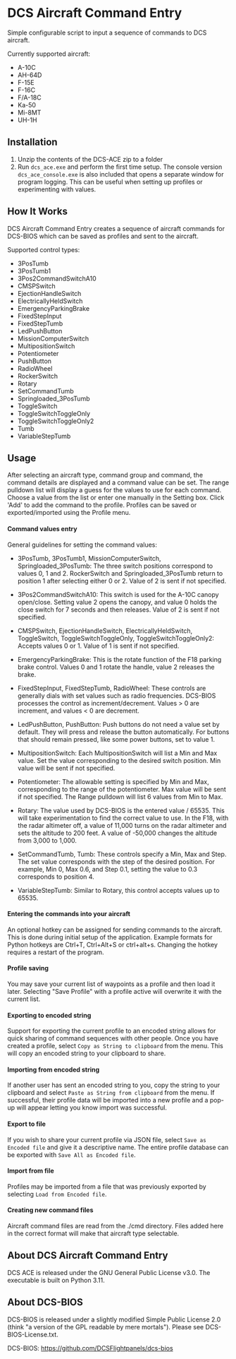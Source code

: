# DCS Aircraft Command Entry

Simple configurable script to input a sequence of commands to DCS aircraft. 

Currently supported aircraft:

* A-10C
* AH-64D
* F-15E
* F-16C
* F/A-18C
* Ka-50
* Mi-8MT
* UH-1H

## Installation

1. Unzip the contents of the DCS-ACE zip to a folder
2. Run `dcs_ace.exe` and perform the first time setup. The console version `dcs_ace_console.exe` is also included that
opens a separate window for program logging. This can be useful when setting up profiles or experimenting with values.

## How It Works

DCS Aircraft Command Entry creates a sequence of aircraft commands for DCS-BIOS which can be saved as profiles and sent
to the aircraft.

Supported control types:
- 3PosTumb
- 3PosTumb1
- 3Pos2CommandSwitchA10
- CMSPSwitch
- EjectionHandleSwitch
- ElectricallyHeldSwitch
- EmergencyParkingBrake
- FixedStepInput
- FixedStepTumb
- LedPushButton
- MissionComputerSwitch
- MultipositionSwitch
- Potentiometer
- PushButton
- RadioWheel
- RockerSwitch
- Rotary
- SetCommandTumb
- Springloaded_3PosTumb
- ToggleSwitch
- ToggleSwitchToggleOnly
- ToggleSwitchToggleOnly2
- Tumb
- VariableStepTumb

## Usage

After selecting an aircraft type, command group and command, the command details are displayed and a command value can be set.
The range pulldown list will display a guess for the values to use for each command. Choose a value from the list or enter one
manually in the Setting box. Click 'Add' to add the command to the profile.  Profiles can be saved or exported/imported using
the Profile menu.

#### Command values entry

General guidelines for setting the command values:

- 3PosTumb, 3PosTumb1, MissionComputerSwitch, Springloaded_3PosTumb:
The three switch positions correspond to values 0, 1 and 2.  RockerSwitch and Springloaded_3PosTumb return to position 1 after selecting either
0 or 2.  Value of 2 is sent if not specified.

- 3Pos2CommandSwitchA10:
This switch is used for the A-10C canopy open/close.  Setting value 2 opens the canopy, and value 0 holds the close switch for 7 seconds
and then releases.  Value of 2 is sent if not specified.

- CMSPSwitch, EjectionHandleSwitch, ElectricallyHeldSwitch, ToggleSwitch, ToggleSwitchToggleOnly, ToggleSwitchToggleOnly2:
Accepts values 0 or 1.  Value of 1 is sent if not specified.

- EmergencyParkingBrake:
This is the rotate function of the F18 parking brake control.  Values 0 and 1 rotate the handle, value 2 releases the brake.

- FixedStepInput, FixedStepTumb, RadioWheel:
These controls are generally dials with set values such as radio frequencies. DCS-BIOS processes the control as 
increment/decrement.  Values > 0 are increment, and values < 0 are decrement.

- LedPushButton, PushButton:
Push buttons do not need a value set by default.  They will press and release the button automatically.  For buttons that 
should remain pressed, like some power buttons, set to value 1.

- MultipositionSwitch:
Each MultipositionSwitch will list a Min and Max value.  Set the value corresponding to the desired switch position.  Min value
will be sent if not specified.

- Potentiometer:
The allowable setting is specified by Min and Max, corresponding to the range of the potentiometer.  Max value will be sent
if not specified. The Range pulldown will list 6 values from Min to Max.

- Rotary:
The value used by DCS-BIOS is the entered value / 65535.  This will take experimentation to find the correct value to
use.  In the F18, with the radar altimeter off, a value of 11,000 turns on the radar altimeter and sets the altitude to 200 feet.
A value of -50,000 changes the altitude from 3,000 to 1,000.

- SetCommandTumb, Tumb:
These controls specify a Min, Max and Step.  The set value corresponds with the step of the desired position.  For example,
Min 0, Max 0.6, and Step 0.1, setting the value to 0.3 corresponds to position 4.

- VariableStepTumb:
Similar to Rotary, this control accepts values up to 65535.

#### Entering the commands into your aircraft

An optional hotkey can be assigned for sending commands to the aircraft.  This is done during initial setup of the 
application.  Example formats for Python hotkeys are Ctrl+T, Ctrl+Alt+S or ctrl+alt+s.  Changing the hotkey requires
a restart of the program.

#### Profile saving

You may save your current list of waypoints as a profile and then load it later. Selecting "Save Profile" with a profile
active will overwrite it with the current list.

#### Exporting to encoded string

Support for exporting the current profile to an encoded string allows for quick sharing of command sequences with other
people.  Once you have created a profile, select `Copy as String to clipboard` from the menu.  This will copy an encoded
string to your clipboard to share.

#### Importing from encoded string

If another user has sent an encoded string to you, copy the string to your clipboard and select 
`Paste as String from clipboard` from the menu.  If successful, their profile data will be imported into
a new profile and a pop-up will appear letting you know import was successful.

#### Export to file

If you wish to share your current profile via JSON file, select `Save as Encoded file` and give it a descriptive name.
The entire profile database can be exported with `Save All as Encoded file`.

#### Import from file

Profiles may be imported from a file that was previously exported by selecting `Load from Encoded file`.

#### Creating new command files

Aircraft command files are read from the ./cmd directory.  Files added here in the correct format will make that aircraft
type selectable.

## About DCS Aircraft Command Entry
DCS ACE is released under the GNU General Public License v3.0.  The executable is built on Python 3.11.

## About DCS-BIOS
DCS-BIOS is released under a slightly modified Simple Public License 2.0 (think "a version of the GPL readable by 
mere mortals"). Please see DCS-BIOS-License.txt.

DCS-BIOS: https://github.com/DCSFlightpanels/dcs-bios
